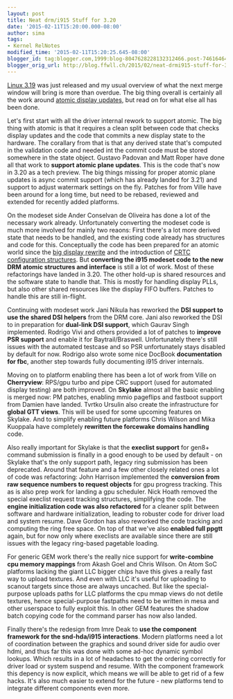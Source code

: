 ```yaml
---
layout: post
title: Neat drm/i915 Stuff for 3.20
date: '2015-02-11T15:20:00.000-08:00'
author: sima
tags:
- Kernel RelNotes
modified_time: '2015-02-11T15:20:25.645-08:00'
blogger_id: tag:blogger.com,1999:blog-8047628228132312466.post-746164648252083417
blogger_orig_url: http://blog.ffwll.ch/2015/02/neat-drmi915-stuff-for-320.html
---
```


[Linux 3.19](/2014/12/neat-drmi915-stuff-for-319.html) was just
released and my usual overview of what the next merge window will bring is more
than overdue. The big thing overall is certainly all the work around [atomic
display updates](/2015/01/update-for-atomic-display-updates.html), but read on
for what else all has been done.

<!--more-->

Let's first start with all the driver internal rework to support atomic. The big
thing with atomic is that it requires a clean split between code that checks
display updates and the code that commits a new display state to the hardware.
The corallary from that is that any derived state that's computed in the
validation code and needed int the commit code must be stored somewhere in the
state object. Gustavo Padovan and Matt Roper have done all that work to
<b>support atomic plane updates</b>. This is the code that's now in 3.20 as a
tech preview. The big things missing for proper atomic plane updates is async
commit support (which has already landed for 3.21) and support to adjust
watermark settings on the fly. Patches for from Ville have been around for a
long time, but need to be rebased, reviewed and extended for recently added
platforms.

On the modeset side Ander Conselvan de Oliveira has done a lot of the necessary
work already. Unfortunately converting the modeset code is much more involved
for mainly two reaons: First there's a lot more derived state that needs to be
handled, and the existing code already has structures and code for this.
Conceptually the code has been prepared for an atomic world since the [big
display rewrite](/2012/08/new-modeset-code.html) and the introduction of [CRTC
configuration structures](/2013/07/precomputing-crtc-configuration-in.html). But
<b>converting the i915 modeset code to the new DRM atomic structures and
interface</b> is still a lot of work. Most of these refactorings have landed in
3.20. The other hold-up is shared resources and the software state to handle
that. This is mostly for handling display PLLs, but also other shared resources
like the display FIFO buffers. Patches to handle this are still in-flight.

Continuing with modeset work Jani Nikula has reworked the <b>DSI support to use
the shared DSI helpers</b> from the DRM core. Jani also reworked the DSI to in
preparation for <b>dual-link DSI support</b>, which Gaurav Singh implemented.
Rodrigo Vivi and others provided a lot of patches to <b>improve PSR support</b>
and enable it for Baytrail/Braswell. Unfortunately there's still issues with the
automated testcase and so PSR unfortunately stays disabled by default for now.
Rodrigo also wrote some nice DocBook <b>documentation for fbc</b>, another step
towards fully documenting i915 driver internals.

Moving on to platform enabling there has been a lot of work from Ville on
<b>Cherryview</b>: RPS/gpu turbo and pipe CRC support (used for automated
display testing) are both improved. On <b>Skylake</b> almost all the basic
enabling is merged now: PM patches, enabling mmio pageflips and fastboot support
from Damien have landed. Tvrtko Ursulin also create the infrastructure for
<b>global GTT views</b>. This will be used for some upcoming features on
Skylake. And to simplify enabling future platforms Chris Wilson and Mika
Kuoppala have completely <b>rewritten the forcewake domains handling</b> code.

Also really important for Skylake is that the <b>execlist support</b> for gen8+
command submission is finally in a good enough to be used by default - on
Skylake that's the only support path, legacy ring submission has been
deprecated. Around that feature and a few other closely related ones a lot of
code was refactoring: John Harrison implemented the <b>conversion from raw
sequence numbers to request objects</b> for gpu progress tracking. This as is
also prep work for landing a gpu scheduler. Nick Hoath removed the special
execlist request tracking structures, simplifying the code. The <b>engine
initialization code was also refactored</b> for a cleaner split between software
and hardware initialization, leading to robuster code for driver load and system
resume. Dave Gordon has also reworked the code tracking and computing the ring
free space. On top of that we've also <b>enabled full ppgtt</b> again, but for
now only where execlists are available since there are still issues with the
legacy ring-based pagetable loading.

For generic GEM work there's the really nice support for <b>write-combine cpu
memory mappings</b> from Akash Goel and Chris Wilson. On Atom SoC platforms
lacking the giant LLC bigger chips have this gives a really fast way to upload
textures. And even with LLC it's useful for uploading to scanout targets since
those are always uncached. But like the special-purpose uploads paths for LLC
platforms the cpu mmap views do not detile textures, hence special-purpose
fastpaths need to be written in mesa and other userspace to fully exploit this.
In other GEM features the shadow batch copying code for the command parser has
now also landed.

Finally there's the redesign from Imre Deak to <b>use the component framework
for the snd-hda/i915 interactions</b>. Modern platforms need a lot of
coordination between the graphics and sound driver side for audio over hdmi, and
thus far this was done with some ad-hoc dynamic symbol lookups. Which results in
a lot of headaches to get the ordering correctly for driver load or system
suspend and resume. With the component framework this depency is now explicit,
which means we will be able to get rid of a few hacks. It's also much easier to
extend for the future - new platforms tend to integrate different components
even more.
